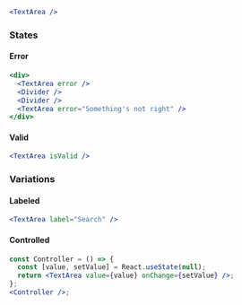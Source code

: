 ```jsx
<TextArea />
```

### States

#### Error

```jsx
<div>
  <TextArea error />
  <Divider />
  <Divider />
  <TextArea error="Something's not right" />
</div>
```

#### Valid

```jsx
<TextArea isValid />
```

### Variations

#### Labeled

```jsx
<TextArea label="Search" />
```

#### Controlled

```jsx
const Controller = () => {
  const [value, setValue] = React.useState(null);
  return <TextArea value={value} onChange={setValue} />;
};
<Controller />;
```
